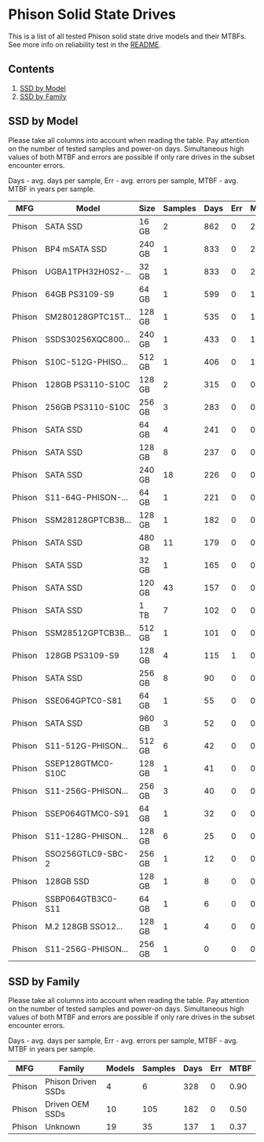 Phison Solid State Drives
=========================

This is a list of all tested Phison solid state drive models and their MTBFs. See
more info on reliability test in the [README](https://github.com/linuxhw/SMART).

Contents
--------

1. [ SSD by Model  ](#ssd-by-model)
2. [ SSD by Family ](#ssd-by-family)

SSD by Model
------------

Please take all columns into account when reading the table. Pay attention on the
number of tested samples and power-on days. Simultaneous high values of both MTBF
and errors are possible if only rare drives in the subset encounter errors.

Days - avg. days per sample,
Err  - avg. errors per sample,
MTBF - avg. MTBF in years per sample.

| MFG       | Model              | Size   | Samples | Days  | Err   | MTBF |
|-----------|--------------------|--------|---------|-------|-------|------|
| Phison    | SATA SSD           | 16 GB  | 2       | 862   | 0     | 2.36   |
| Phison    | BP4 mSATA SSD      | 240 GB | 1       | 833   | 0     | 2.28   |
| Phison    | UGBA1TPH32H0S2-... | 32 GB  | 1       | 833   | 0     | 2.28   |
| Phison    | 64GB PS3109-S9     | 64 GB  | 1       | 599   | 0     | 1.64   |
| Phison    | SM280128GPTC15T... | 128 GB | 1       | 535   | 0     | 1.47   |
| Phison    | SSDS30256XQC800... | 240 GB | 1       | 433   | 0     | 1.19   |
| Phison    | S10C-512G-PHISO... | 512 GB | 1       | 406   | 0     | 1.11   |
| Phison    | 128GB PS3110-S10C  | 128 GB | 2       | 315   | 0     | 0.86   |
| Phison    | 256GB PS3110-S10C  | 256 GB | 3       | 283   | 0     | 0.78   |
| Phison    | SATA SSD           | 64 GB  | 4       | 241   | 0     | 0.66   |
| Phison    | SATA SSD           | 128 GB | 8       | 237   | 0     | 0.65   |
| Phison    | SATA SSD           | 240 GB | 18      | 226   | 0     | 0.62   |
| Phison    | S11-64G-PHISON-... | 64 GB  | 1       | 221   | 0     | 0.61   |
| Phison    | SSM28128GPTCB3B... | 128 GB | 1       | 182   | 0     | 0.50   |
| Phison    | SATA SSD           | 480 GB | 11      | 179   | 0     | 0.49   |
| Phison    | SATA SSD           | 32 GB  | 1       | 165   | 0     | 0.45   |
| Phison    | SATA SSD           | 120 GB | 43      | 157   | 0     | 0.43   |
| Phison    | SATA SSD           | 1 TB   | 7       | 102   | 0     | 0.28   |
| Phison    | SSM28512GPTCB3B... | 512 GB | 1       | 101   | 0     | 0.28   |
| Phison    | 128GB PS3109-S9    | 128 GB | 4       | 115   | 1     | 0.27   |
| Phison    | SATA SSD           | 256 GB | 8       | 90    | 0     | 0.25   |
| Phison    | SSE064GPTC0-S81    | 64 GB  | 1       | 55    | 0     | 0.15   |
| Phison    | SATA SSD           | 960 GB | 3       | 52    | 0     | 0.14   |
| Phison    | S11-512G-PHISON... | 512 GB | 6       | 42    | 0     | 0.12   |
| Phison    | SSEP128GTMC0-S10C  | 128 GB | 1       | 41    | 0     | 0.11   |
| Phison    | S11-256G-PHISON... | 256 GB | 3       | 40    | 0     | 0.11   |
| Phison    | SSEP064GTMC0-S91   | 64 GB  | 1       | 32    | 0     | 0.09   |
| Phison    | S11-128G-PHISON... | 128 GB | 6       | 25    | 0     | 0.07   |
| Phison    | SSO256GTLC9-SBC-2  | 256 GB | 1       | 12    | 0     | 0.03   |
| Phison    | 128GB SSD          | 128 GB | 1       | 8     | 0     | 0.02   |
| Phison    | SSBP064GTB3C0-S11  | 64 GB  | 1       | 6     | 0     | 0.02   |
| Phison    | M.2 128GB SSO12... | 128 GB | 1       | 4     | 0     | 0.01   |
| Phison    | S11-256G-PHISON... | 256 GB | 1       | 0     | 0     | 0.00   |

SSD by Family
-------------

Please take all columns into account when reading the table. Pay attention on the
number of tested samples and power-on days. Simultaneous high values of both MTBF
and errors are possible if only rare drives in the subset encounter errors.

Days - avg. days per sample,
Err  - avg. errors per sample,
MTBF - avg. MTBF in years per sample.

| MFG       | Family                 | Models | Samples | Days  | Err   | MTBF |
|-----------|------------------------|--------|---------|-------|-------|------|
| Phison    | Phison Driven SSDs     | 4      | 6       | 328   | 0     | 0.90   |
| Phison    | Driven OEM SSDs        | 10     | 105     | 182   | 0     | 0.50   |
| Phison    | Unknown                | 19     | 35      | 137   | 1     | 0.37   |
